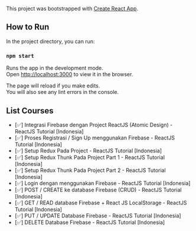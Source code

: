 This project was bootstrapped with [Create React App](https://github.com/facebook/create-react-app).

## How to Run

In the project directory, you can run:

### `npm start`

Runs the app in the development mode.<br />
Open [http://localhost:3000](http://localhost:3000) to view it in the browser.

The page will reload if you make edits.<br />
You will also see any lint errors in the console.

## List Courses
* [:white_check_mark:] Integrasi Firebase dengan Project ReactJS (Atomic Design)  - ReactJS Tutorial [Indonesia]
* [:white_check_mark:] Proses Registrasi / Sign Up menggunakan Firebase  - ReactJS Tutorial [Indonesia]
* [:white_check_mark:] Setup Redux Pada Project  - ReactJS Tutorial [Indonesia]
* [:white_check_mark:] Setup Redux Thunk Pada Project Part 1  - ReactJS Tutorial [Indonesia]
* [:white_check_mark:] Setup Redux Thunk Pada Project Part 2  - ReactJS Tutorial [Indonesia]
* [:white_check_mark:] Login dengan menggunakan Firebase  - ReactJS Tutorial [Indonesia]
* [:white_check_mark:] POST / CREATE ke database Firebase (CRUD)  - ReactJS Tutorial [Indonesia]
* [:white_check_mark:] GET / READ database Firebase + React JS LocalStorage  - ReactJS Tutorial [Indonesia]
* [:white_check_mark:] PUT / UPDATE Database Firebase  - ReactJS Tutorial [Indonesia]
* [:white_check_mark:] DELETE Database Firebase   - ReactJS Tutorial [Indonesia]